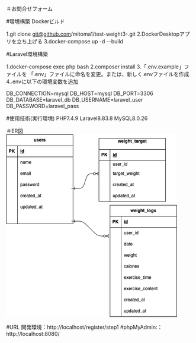 ＃お問合せフォーム

#環境構築
Dockerビルド

1.git clone git@github.com/mitoma1/test-weight3-.git
2.DockerDesktopアプリを立ち上げる
3.docker-compose up -d --build

#Laravel環境構築

1.docker-compose exec php bash
2.composer install
3.「.env.example」ファイルを 「.env」ファイルに命名を変更。または、新しく.envファイルを作成
4..envに以下の環境変数を追加

DB_CONNECTION=mysql
DB_HOST=mysql
DB_PORT=3306
DB_DATABASE=laravel_db
DB_USERNAME=laravel_user
DB_PASSWORD=laravel_pass

#使用技術(実行環境) PHP7.4.9 Laravel8.83.8 MySQL8.0.26

＃ER図
![ER図](./docs/erd.drawio.png)

#URL 開発環境：http://localhost/register/step1
#phpMyAdmin:：http://localhost:8080/
